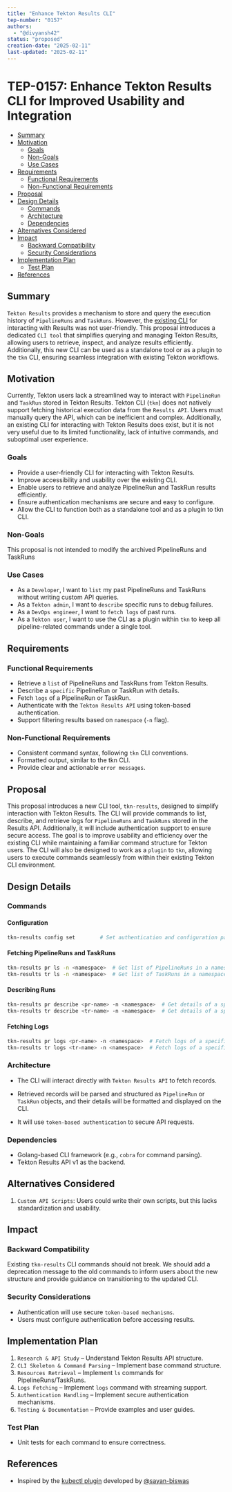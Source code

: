 ```yaml
---
title: "Enhance Tekton Results CLI"
tep-number: "0157"
authors:
  - "@divyansh42"
status: "proposed"
creation-date: "2025-02-11"
last-updated: "2025-02-11"
---
```


# TEP-0157:  Enhance Tekton Results CLI for Improved Usability and Integration

<!-- toc -->
- [Summary](#summary)
- [Motivation](#motivation)
  - [Goals](#goals)
  - [Non-Goals](#non-goals)
  - [Use Cases](#use-cases)
- [Requirements](#requirements)
  - [Functional Requirements](#functional-requirements)
  - [Non-Functional Requirements](#non-functional-requirements)
- [Proposal](#proposal)
- [Design Details](#design-details)
  - [Commands](#commands)
  - [Architecture](#architecture)
  - [Dependencies](#dependencies)
- [Alternatives Considered](#alternatives-considered)
- [Impact](#impact)
  - [Backward Compatibility](#backward-compatibility)
  - [Security Considerations](#security-considerations)
- [Implementation Plan](#implementation-plan)
  - [Test Plan](#test-plan)
- [References](#references)
<!-- /toc -->

## Summary

`Tekton Results` provides a mechanism to store and query the execution history of `PipelineRuns` and `TaskRuns`. However, the [existing CLI](https://github.com/tektoncd/results/tree/main/pkg/cli) for interacting with Results was not user-friendly. This proposal introduces a dedicated `CLI tool` that simplifies querying and managing Tekton Results, allowing users to retrieve, inspect, and analyze results efficiently. Additionally, this new CLI can be used as a standalone tool or as a plugin to the `tkn` CLI, ensuring seamless integration with existing Tekton workflows.

## Motivation

Currently, Tekton users lack a streamlined way to interact with `PipelineRun` and `TaskRun` stored in Tekton Results. Tekton CLI (`tkn`)  does not natively support fetching historical execution data from the `Results API`. Users must manually query the API, which can be inefficient and complex. Additionally, an existing CLI for interacting with Tekton Results does exist, but it is not very useful due to its limited functionality, lack of intuitive commands, and suboptimal user experience.

### Goals

- Provide a user-friendly CLI for interacting with Tekton Results.
- Improve accessibility and usability over the existing CLI.
- Enable users to retrieve and analyze PipelineRun and TaskRun results efficiently.
- Ensure authentication mechanisms are secure and easy to configure.
- Allow the CLI to function both as a standalone tool and as a plugin to tkn CLI.

### Non-Goals

This proposal is not intended to modify the archived PipelineRuns and TaskRuns

### Use Cases

- As a `Developer`, I want to `list` my past PipelineRuns and TaskRuns without writing custom API queries.
- As a `Tekton admin`, I want to `describe` specific runs to debug failures.
- As a `DevOps engineer`, I want to `fetch logs` of past runs.
- As a `Tekton user`, I want to use the CLI as a plugin within `tkn` to keep all pipeline-related commands under a single tool.

## Requirements

### Functional Requirements

- Retrieve a `list` of PipelineRuns and TaskRuns from Tekton Results.
- Describe a `specific` PipelineRun or TaskRun with details.
- Fetch `logs` of a PipelineRun or TaskRun.
- Authenticate with the `Tekton Results API` using token-based authentication.
- Support filtering results based on `namespace` (`-n` flag).

### Non-Functional Requirements

- Consistent command syntax, following `tkn` CLI conventions.
- Formatted output, similar to the tkn CLI.
- Provide clear and actionable `error messages`.

## Proposal

This proposal introduces a new CLI tool, `tkn-results`, designed to simplify interaction with Tekton Results. The CLI will provide commands to list, describe, and retrieve logs for `PipelineRuns` and `TaskRuns` stored in the Results API. Additionally, it will include authentication support to ensure secure access. The goal is to improve usability and efficiency over the existing CLI while maintaining a familiar command structure for Tekton users. The CLI will also be designed to work as a `plugin` to `tkn`, allowing users to execute commands seamlessly from within their existing Tekton CLI environment.

## Design Details

### Commands

#### Configuration

```sh
tkn-results config set        # Set authentication and configuration parameters
```

#### Fetching PipelineRuns and TaskRuns

```sh
tkn-results pr ls -n <namespace>  # Get list of PipelineRuns in a namespace  
tkn-results tr ls -n <namespace>  # Get list of TaskRuns in a namespace  
```

#### Describing Runs

```sh
tkn-results pr describe <pr-name> -n <namespace>  # Get details of a specific PipelineRun  
tkn-results tr describe <tr-name> -n <namespace>  # Get details of a specific TaskRun  
```

#### Fetching Logs

```sh
tkn-results pr logs <pr-name> -n <namespace>  # Fetch logs of a specific PipelineRun  
tkn-results tr logs <tr-name> -n <namespace>  # Fetch logs of a specific TaskRun  
```

### Architecture

- The CLI will interact directly with `Tekton Results API` to fetch records.

- Retrieved records will be parsed and structured as `PipelineRun` or `TaskRun` objects, and their details will be formatted and displayed on the CLI.

- It will use `token-based authentication` to secure API requests.

### Dependencies

- Golang-based CLI framework (e.g., `cobra` for command parsing).
- Tekton Results API v1 as the backend.

## Alternatives Considered

1. `Custom API Scripts`: Users could write their own scripts, but this lacks standardization and usability.

## Impact

### Backward Compatibility

Existing `tkn-results` CLI commands should not break. We should add a deprecation message to the old commands to inform users about the new structure and provide guidance on transitioning to the updated CLI.

### Security Considerations

- Authentication will use secure `token-based mechanisms`.
- Users must configure authentication before accessing results.

## Implementation Plan

1. `Research & API Study` – Understand Tekton Results API structure.
2. `CLI Skeleton & Command Parsing` – Implement base command structure.
3. `Resources Retrieval` – Implement `ls` commands for PipelineRuns/TaskRuns.
4. `Logs Fetching` – Implement `logs` command with streaming support.
5. `Authentication Handling` – Implement secure authentication mechanisms.
6. `Testing & Documentation` – Provide examples and user guides.

### Test Plan

- Unit tests for each command to ensure correctness.

## References
- Inspired by the [kubectl plugin](https://github.com/sayan-biswas/kubectl-tekton) developed by [@sayan-biswas](https://github.com/sayan-biswas)
